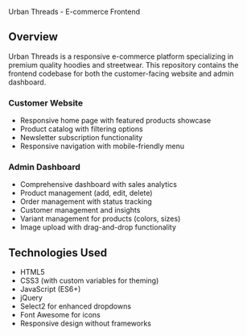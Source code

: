 Urban Threads - E-commerce Frontend


## Overview

Urban Threads is a responsive e-commerce platform specializing in premium quality hoodies and streetwear. This repository contains the frontend codebase for both the customer-facing website and admin dashboard.



### Customer Website
- Responsive home page with featured products showcase
- Product catalog with filtering options
- Newsletter subscription functionality
- Responsive navigation with mobile-friendly menu

### Admin Dashboard
- Comprehensive dashboard with sales analytics
- Product management (add, edit, delete)
- Order management with status tracking
- Customer management and insights
- Variant management for products (colors, sizes)
- Image upload with drag-and-drop functionality

## Technologies Used

- HTML5
- CSS3 (with custom variables for theming)
- JavaScript (ES6+)
- jQuery
- Select2 for enhanced dropdowns
- Font Awesome for icons
- Responsive design without frameworks
